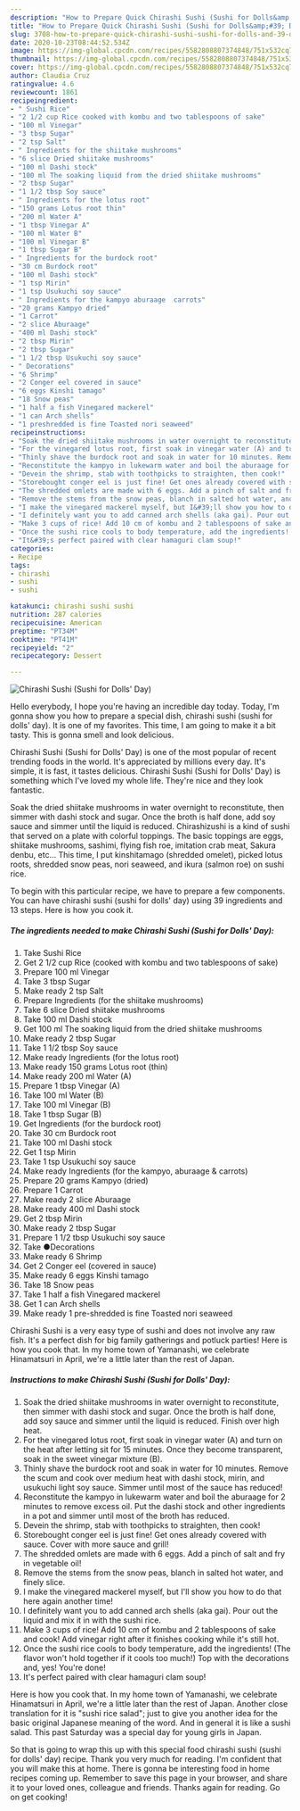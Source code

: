```yaml
---
description: "How to Prepare Quick Chirashi Sushi (Sushi for Dolls&amp;#39; Day)"
title: "How to Prepare Quick Chirashi Sushi (Sushi for Dolls&amp;#39; Day)"
slug: 3708-how-to-prepare-quick-chirashi-sushi-sushi-for-dolls-and-39-day
date: 2020-10-23T08:44:52.534Z
image: https://img-global.cpcdn.com/recipes/5582808807374848/751x532cq70/chirashi-sushi-sushi-for-dolls-day-recipe-main-photo.jpg
thumbnail: https://img-global.cpcdn.com/recipes/5582808807374848/751x532cq70/chirashi-sushi-sushi-for-dolls-day-recipe-main-photo.jpg
cover: https://img-global.cpcdn.com/recipes/5582808807374848/751x532cq70/chirashi-sushi-sushi-for-dolls-day-recipe-main-photo.jpg
author: Claudia Cruz
ratingvalue: 4.6
reviewcount: 1861
recipeingredient:
- " Sushi Rice"
- "2 1/2 cup Rice cooked with kombu and two tablespoons of sake"
- "100 ml Vinegar"
- "3 tbsp Sugar"
- "2 tsp Salt"
- " Ingredients for the shiitake mushrooms"
- "6 slice Dried shiitake mushrooms"
- "100 ml Dashi stock"
- "100 ml The soaking liquid from the dried shiitake mushrooms"
- "2 tbsp Sugar"
- "1 1/2 tbsp Soy sauce"
- " Ingredients for the lotus root"
- "150 grams Lotus root thin"
- "200 ml Water A"
- "1 tbsp Vinegar A"
- "100 ml Water B"
- "100 ml Vinegar B"
- "1 tbsp Sugar B"
- " Ingredients for the burdock root"
- "30 cm Burdock root"
- "100 ml Dashi stock"
- "1 tsp Mirin"
- "1 tsp Usukuchi soy sauce"
- " Ingredients for the kampyo aburaage  carrots"
- "20 grams Kampyo dried"
- "1 Carrot"
- "2 slice Aburaage"
- "400 ml Dashi stock"
- "2 tbsp Mirin"
- "2 tbsp Sugar"
- "1 1/2 tbsp Usukuchi soy sauce"
- " Decorations"
- "6 Shrimp"
- "2 Conger eel covered in sauce"
- "6 eggs Kinshi tamago"
- "18 Snow peas"
- "1 half a fish Vinegared mackerel"
- "1 can Arch shells"
- "1 preshredded is fine Toasted nori seaweed"
recipeinstructions:
- "Soak the dried shiitake mushrooms in water overnight to reconstitute, then simmer with dashi stock and sugar. Once the broth is half done, add soy sauce and simmer until the liquid is reduced. Finish over high heat."
- "For the vinegared lotus root, first soak in vinegar water (A) and turn on the heat after letting sit for 15 minutes. Once they become transparent, soak in the sweet vinegar mixture (B)."
- "Thinly shave the burdock root and soak in water for 10 minutes. Remove the scum and cook over medium heat with dashi stock, mirin, and usukuchi light soy sauce. Simmer until most of the sauce has reduced!"
- "Reconstitute the kampyo in lukewarm water and boil the aburaage for 2 minutes to remove excess oil. Put the dashi stock and other ingredients in a pot and simmer until most of the broth has reduced."
- "Devein the shrimp, stab with toothpicks to straighten, then cook!"
- "Storebought conger eel is just fine! Get ones already covered with sauce. Cover with more sauce and grill!"
- "The shredded omlets are made with 6 eggs. Add a pinch of salt and fry in vegetable oil!"
- "Remove the stems from the snow peas, blanch in salted hot water, and finely slice."
- "I make the vinegared mackerel myself, but I&#39;ll show you how to do that here again another time!"
- "I definitely want you to add canned arch shells (aka gai). Pour out the liquid and mix it in with the sushi rice."
- "Make 3 cups of rice! Add 10 cm of kombu and 2 tablespoons of sake and cook! Add vinegar right after it finishes cooking while it&#39;s still hot."
- "Once the sushi rice cools to body temperature, add the ingredients! (The flavor won&#39;t hold together if it cools too much!) Top with the decorations and, yes! You&#39;re done!"
- "It&#39;s perfect paired with clear hamaguri clam soup!"
categories:
- Recipe
tags:
- chirashi
- sushi
- sushi

katakunci: chirashi sushi sushi 
nutrition: 287 calories
recipecuisine: American
preptime: "PT34M"
cooktime: "PT41M"
recipeyield: "2"
recipecategory: Dessert

---
```



![Chirashi Sushi (Sushi for Dolls&#39; Day)](https://img-global.cpcdn.com/recipes/5582808807374848/751x532cq70/chirashi-sushi-sushi-for-dolls-day-recipe-main-photo.jpg)

Hello everybody, I hope you're having an incredible day today. Today, I'm gonna show you how to prepare a special dish, chirashi sushi (sushi for dolls&#39; day). It is one of my favorites. This time, I am going to make it a bit tasty. This is gonna smell and look delicious.

Chirashi Sushi (Sushi for Dolls&#39; Day) is one of the most popular of recent trending foods in the world. It's appreciated by millions every day. It's simple, it is fast, it tastes delicious. Chirashi Sushi (Sushi for Dolls&#39; Day) is something which I've loved my whole life. They're nice and they look fantastic.

Soak the dried shiitake mushrooms in water overnight to reconstitute, then simmer with dashi stock and sugar. Once the broth is half done, add soy sauce and simmer until the liquid is reduced. Chirashizushi is a kind of sushi that served on a plate with colorful toppings. The basic toppings are eggs, shiitake mushrooms, sashimi, flying fish roe, imitation crab meat, Sakura denbu, etc… This time, I put kinshitamago (shredded omelet), picked lotus roots, shredded snow peas, nori seaweed, and ikura (salmon roe) on sushi rice.


To begin with this particular recipe, we have to prepare a few components. You can have chirashi sushi (sushi for dolls&#39; day) using 39 ingredients and 13 steps. Here is how you cook it.

<!--inarticleads1-->

##### The ingredients needed to make Chirashi Sushi (Sushi for Dolls&#39; Day):

1. Take  Sushi Rice
1. Get 2 1/2 cup Rice (cooked with kombu and two tablespoons of sake)
1. Prepare 100 ml Vinegar
1. Take 3 tbsp Sugar
1. Make ready 2 tsp Salt
1. Prepare  Ingredients (for the shiitake mushrooms)
1. Take 6 slice Dried shiitake mushrooms
1. Take 100 ml Dashi stock
1. Get 100 ml The soaking liquid from the dried shiitake mushrooms
1. Make ready 2 tbsp Sugar
1. Take 1 1/2 tbsp Soy sauce
1. Make ready  Ingredients (for the lotus root)
1. Make ready 150 grams Lotus root (thin)
1. Make ready 200 ml Water (A)
1. Prepare 1 tbsp Vinegar (A)
1. Take 100 ml Water (B)
1. Take 100 ml Vinegar (B)
1. Take 1 tbsp Sugar (B)
1. Get  Ingredients (for the burdock root)
1. Take 30 cm Burdock root
1. Take 100 ml Dashi stock
1. Get 1 tsp Mirin
1. Take 1 tsp Usukuchi soy sauce
1. Make ready  Ingredients (for the kampyo, aburaage &amp; carrots)
1. Prepare 20 grams Kampyo (dried)
1. Prepare 1 Carrot
1. Make ready 2 slice Aburaage
1. Make ready 400 ml Dashi stock
1. Get 2 tbsp Mirin
1. Make ready 2 tbsp Sugar
1. Prepare 1 1/2 tbsp Usukuchi soy sauce
1. Take  ●Decorations
1. Make ready 6 Shrimp
1. Get 2 Conger eel (covered in sauce)
1. Make ready 6 eggs Kinshi tamago
1. Take 18 Snow peas
1. Take 1 half a fish Vinegared mackerel
1. Get 1 can Arch shells
1. Make ready 1 pre-shredded is fine Toasted nori seaweed


Chirashi Sushi is a very easy type of sushi and does not involve any raw fish. It&#39;s a perfect dish for big family gatherings and potluck parties! Here is how you cook that. In my home town of Yamanashi, we celebrate Hinamatsuri in April, we&#39;re a little later than the rest of Japan. 

<!--inarticleads2-->

##### Instructions to make Chirashi Sushi (Sushi for Dolls&#39; Day):

1. Soak the dried shiitake mushrooms in water overnight to reconstitute, then simmer with dashi stock and sugar. Once the broth is half done, add soy sauce and simmer until the liquid is reduced. Finish over high heat.
1. For the vinegared lotus root, first soak in vinegar water (A) and turn on the heat after letting sit for 15 minutes. Once they become transparent, soak in the sweet vinegar mixture (B).
1. Thinly shave the burdock root and soak in water for 10 minutes. Remove the scum and cook over medium heat with dashi stock, mirin, and usukuchi light soy sauce. Simmer until most of the sauce has reduced!
1. Reconstitute the kampyo in lukewarm water and boil the aburaage for 2 minutes to remove excess oil. Put the dashi stock and other ingredients in a pot and simmer until most of the broth has reduced.
1. Devein the shrimp, stab with toothpicks to straighten, then cook!
1. Storebought conger eel is just fine! Get ones already covered with sauce. Cover with more sauce and grill!
1. The shredded omlets are made with 6 eggs. Add a pinch of salt and fry in vegetable oil!
1. Remove the stems from the snow peas, blanch in salted hot water, and finely slice.
1. I make the vinegared mackerel myself, but I&#39;ll show you how to do that here again another time!
1. I definitely want you to add canned arch shells (aka gai). Pour out the liquid and mix it in with the sushi rice.
1. Make 3 cups of rice! Add 10 cm of kombu and 2 tablespoons of sake and cook! Add vinegar right after it finishes cooking while it&#39;s still hot.
1. Once the sushi rice cools to body temperature, add the ingredients! (The flavor won&#39;t hold together if it cools too much!) Top with the decorations and, yes! You&#39;re done!
1. It&#39;s perfect paired with clear hamaguri clam soup!


Here is how you cook that. In my home town of Yamanashi, we celebrate Hinamatsuri in April, we&#39;re a little later than the rest of Japan. Another close translation for it is &#34;sushi rice salad&#34;; just to give you another idea for the basic original Japanese meaning of the word. And in general it is like a sushi salad. This past Saturday was a special day for young girls in Japan. 

So that is going to wrap this up with this special food chirashi sushi (sushi for dolls&#39; day) recipe. Thank you very much for reading. I'm confident that you will make this at home. There is gonna be interesting food in home recipes coming up. Remember to save this page in your browser, and share it to your loved ones, colleague and friends. Thanks again for reading. Go on get cooking!
